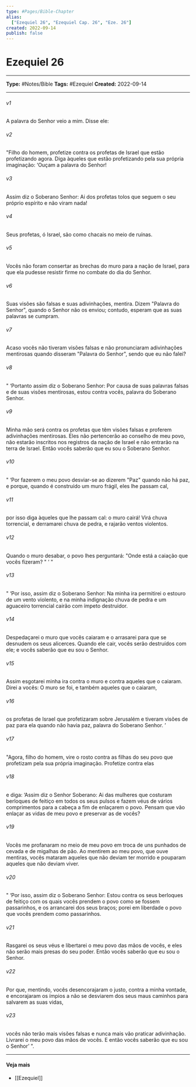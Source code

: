 ```yaml
---
type: #Pages/Bible-Chapter
alias:
  ["Ezequiel 26", "Ezequiel Cap. 26", "Eze. 26"]
created: 2022-09-14
publish: false
---
```


# Ezequiel 26

---

**Type:** #Notes/Bible
**Tags:** #Ezequiel
**Created:** 2022-09-14

---

###### v1
A palavra do Senhor veio a mim. Disse ele:
###### v2
"Filho do homem, profetize contra os profetas de Israel que estão profetizando agora. Diga àqueles que estão profetizando pela sua própria imaginação: ‘Ouçam a palavra do Senhor!
###### v3
Assim diz o Soberano Senhor: Ai dos profetas tolos que seguem o seu próprio espírito e não viram nada!
###### v4
Seus profetas, ó Israel, são como chacais no meio de ruínas.
###### v5
Vocês não foram consertar as brechas do muro para a nação de Israel, para que ela pudesse resistir firme no combate do dia do Senhor.
###### v6
Suas visões são falsas e suas adivinhações, mentira. Dizem "Palavra do Senhor", quando o Senhor não os enviou; contudo, esperam que as suas palavras se cumpram.
###### v7
Acaso vocês não tiveram visões falsas e não pronunciaram adivinhações mentirosas quando disseram "Palavra do Senhor", sendo que eu não falei?
###### v8
" ‘Portanto assim diz o Soberano Senhor: Por causa de suas palavras falsas e de suas visões mentirosas, estou contra vocês, palavra do Soberano Senhor.
###### v9
Minha mão será contra os profetas que têm visões falsas e proferem adivinhações mentirosas. Eles não pertencerão ao conselho de meu povo, não estarão inscritos nos registros da nação de Israel e não entrarão na terra de Israel. Então vocês saberão que eu sou o Soberano Senhor.
###### v10
" ‘Por fazerem o meu povo desviar-se ao dizerem "Paz" quando não há paz, e porque, quando é construído um muro frágil, eles lhe passam cal,
###### v11
por isso diga àqueles que lhe passam cal: o muro cairá! Virá chuva torrencial, e derramarei chuva de pedra, e rajarão ventos violentos.
###### v12
Quando o muro desabar, o povo lhes perguntará: "Onde está a caiação que vocês fizeram? " ’ "
###### v13
" ‘Por isso, assim diz o Soberano Senhor: Na minha ira permitirei o estouro de um vento violento, e na minha indignação chuva de pedra e um aguaceiro torrencial cairão com ímpeto destruidor.
###### v14
Despedaçarei o muro que vocês caiaram e o arrasarei para que se desnudem os seus alicerces. Quando ele cair, vocês serão destruídos com ele; e vocês saberão que eu sou o Senhor.
###### v15
Assim esgotarei minha ira contra o muro e contra aqueles que o caiaram. Direi a vocês: O muro se foi, e também aqueles que o caiaram,
###### v16
os profetas de Israel que profetizaram sobre Jerusalém e tiveram visões de paz para ela quando não havia paz, palavra do Soberano Senhor. ’
###### v17
"Agora, filho do homem, vire o rosto contra as filhas do seu povo que profetizam pela sua própria imaginação. Profetize contra elas
###### v18
e diga: ‘Assim diz o Senhor Soberano: Ai das mulheres que costuram berloques de feitiço em todos os seus pulsos e fazem véus de vários comprimentos para a cabeça a fim de enlaçarem o povo. Pensam que vão enlaçar as vidas de meu povo e preservar as de vocês?
###### v19
Vocês me profanaram no meio de meu povo em troca de uns punhados de cevada e de migalhas de pão. Ao mentirem ao meu povo, que ouve mentiras, vocês mataram aqueles que não deviam ter morrido e pouparam aqueles que não deviam viver.
###### v20
" ‘Por isso, assim diz o Soberano Senhor: Estou contra os seus berloques de feitiço com os quais vocês prendem o povo como se fossem passarinhos, e os arrancarei dos seus braços; porei em liberdade o povo que vocês prendem como passarinhos.
###### v21
Rasgarei os seus véus e libertarei o meu povo das mãos de vocês, e eles não serão mais presas do seu poder. Então vocês saberão que eu sou o Senhor.
###### v22
Por que, mentindo, vocês desencorajaram o justo, contra a minha vontade, e encorajaram os ímpios a não se desviarem dos seus maus caminhos para salvarem as suas vidas,
###### v23
vocês não terão mais visões falsas e nunca mais vão praticar adivinhação. Livrarei o meu povo das mãos de vocês. E então vocês saberão que eu sou o Senhor’ ".


---

#### Veja mais

- [[Ezequiel]]
